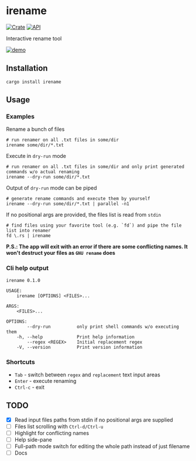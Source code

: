 # irename

[![Crate](https://img.shields.io/crates/v/irename.svg)](https://crates.io/crates/irename)
[![API](https://docs.rs/irename/badge.svg)](https://docs.rs/irename)


Interactive rename tool

[![demo](https://asciinema.org/a/3q2rKc6Z5WzmfHHuRVleA4AeG.svg)](https://asciinema.org/a/3q2rKc6Z5WzmfHHuRVleA4AeG)

## Installation

```shell
cargo install irename
```

## Usage

### Examples

Rename a bunch of files
```
# run renamer on all .txt files in some/dir
irename some/dir/*.txt
```

Execute in `dry-run` mode
```
# run renamer on all .txt files in some/dir and only print generated commands w/o actual renaming
irename --dry-run some/dir/*.txt
```

Output of `dry-run` mode can be piped
```
# generate rename commands and execute them by yourself
irename --dry-run some/dir/*.txt | parallel -n1
```

If no positional args are provided, the files list is read from `stdin`
```
# find files using your favorite tool (e.g. `fd`) and pipe the file list into renamer
fd \.rs | irename
```

**P.S.: The app will exit with an error if there are some conflicting names.
It won't destruct your files as `GNU rename` does**

### Cli help output
```
irename 0.1.0

USAGE:
    irename [OPTIONS] <FILES>...

ARGS:
    <FILES>...

OPTIONS:
        --dry-run          only print shell commands w/o executing them
    -h, --help             Print help information
        --regex <REGEX>    Initial replacement regex
    -V, --version          Print version information
```


### Shortcuts

- `Tab` - switch between `regex` and `replacement` text input areas
- `Enter` - execute renaming
- `Ctrl-c` - exit


## TODO

- [x] Read input files paths from stdin if no positional args are supplied
- [ ] Files list scrolling with `Ctrl-d/Ctrl-u`
- [ ] Highlight for conflicting names
- [ ] Help side-pane
- [ ] Full-path mode switch for editing the whole path instead of just filename
- [ ] Docs
